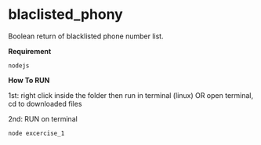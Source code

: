 # blaclisted_phony

Boolean return of blacklisted phone number list.

**Requirement**
```
nodejs
```

**How To RUN**

1st: right click inside the folder then run in terminal (linux) OR open terminal, cd to downloaded files

2nd: RUN on terminal

```
node excercise_1
```
